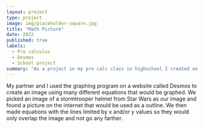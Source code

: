 ```yaml
---
layout: project
type: project
image: img/placeholder-square.jpg
title: "Math Picture"
date: 2022
published: true
labels:
  - Pre calculus
  - Desmos
  - School project
summary: "As a project in my pre calc class in highschool I created an image in a graphing program using math equations"
---
```


My partner and I used the graphing program on a website called Desmos to create an image using many different equations that would be graphed. We picked an image of a stormtrooper helmet from Star Wars as our image and found a picture on the internet that would be used as a outline. We then made equations with the lines limited by x and/or y values so they would only overlap the image and not go any farther. 

